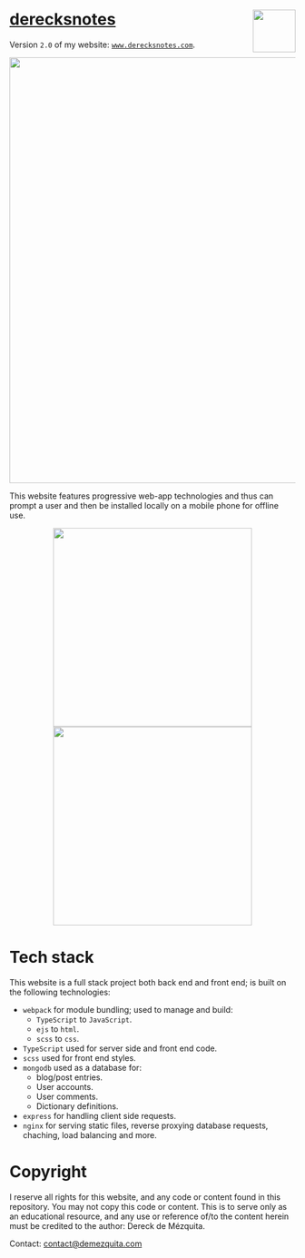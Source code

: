 # [derecksnotes](www.derecksnotes.com)  <img src="./.graphics/512-derecks-notes-logo.png" width="75" align="right">

Version `2.0` of my website: [`www.derecksnotes.com`](www.derecksnotes.com).

<p align="center">
    <img src="./.graphics/screen-captures/site-capture-full.png" width="750">
</p>

This website features progressive web-app technologies and thus can prompt a user and then be installed locally on a mobile phone for offline use.

<p align="center">
    <img src="./.graphics/screen-captures/site-capture-mobile-install-prompt.jpeg" width="350">
    <img src="./.graphics/screen-captures/site-capture-installed.jpeg" width="350">
</p>

# Tech stack

This website is a full stack project both back end and front end; is built on the following technologies:

- `webpack` for module bundling; used to manage and build:
    - `TypeScript` to `JavaScript`.
    - `ejs` to `html`.
    - `scss` to `css`.
- `TypeScript` used for server side and front end code.
- `scss` used for front end styles.
- `mongodb` used as a database for:
    - blog/post entries.
    - User accounts.
    - User comments.
    - Dictionary definitions.
- `express` for handling client side requests.
- `nginx` for serving static files, reverse proxying database requests, chaching, load balancing and more.


# Copyright

I reserve all rights for this website, and any code or content found in this repository. You may not copy this code or content. This is to serve only as an educational resource, and any use or reference of/to the content herein must be credited to the author: Dereck de Mézquita. 

Contact: contact@demezquita.com

